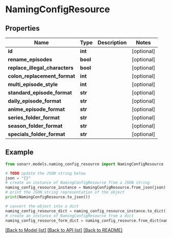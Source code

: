 # NamingConfigResource


## Properties

Name | Type | Description | Notes
------------ | ------------- | ------------- | -------------
**id** | **int** |  | [optional] 
**rename_episodes** | **bool** |  | [optional] 
**replace_illegal_characters** | **bool** |  | [optional] 
**colon_replacement_format** | **int** |  | [optional] 
**multi_episode_style** | **int** |  | [optional] 
**standard_episode_format** | **str** |  | [optional] 
**daily_episode_format** | **str** |  | [optional] 
**anime_episode_format** | **str** |  | [optional] 
**series_folder_format** | **str** |  | [optional] 
**season_folder_format** | **str** |  | [optional] 
**specials_folder_format** | **str** |  | [optional] 

## Example

```python
from sonarr.models.naming_config_resource import NamingConfigResource

# TODO update the JSON string below
json = "{}"
# create an instance of NamingConfigResource from a JSON string
naming_config_resource_instance = NamingConfigResource.from_json(json)
# print the JSON string representation of the object
print(NamingConfigResource.to_json())

# convert the object into a dict
naming_config_resource_dict = naming_config_resource_instance.to_dict()
# create an instance of NamingConfigResource from a dict
naming_config_resource_form_dict = naming_config_resource.from_dict(naming_config_resource_dict)
```
[[Back to Model list]](../README.md#documentation-for-models) [[Back to API list]](../README.md#documentation-for-api-endpoints) [[Back to README]](../README.md)


